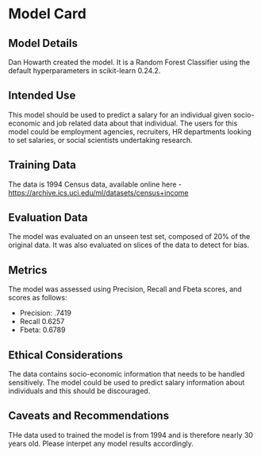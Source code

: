 # Model Card

## Model Details
Dan Howarth created the model. It is a Random Forest Classifier using the default hyperparameters in scikit-learn 0.24.2. 

## Intended Use
This model should be used to predict a salary for an individual given socio-economic and job related data about that 
individual. The users for this model could be employment agencies, recruiters, HR departments looking to set salaries,
or social scientists undertaking research.

## Training Data
The data is 1994 Census data, available online here - https://archive.ics.uci.edu/ml/datasets/census+income

## Evaluation Data
The model was evaluated on an unseen test set, composed of 20% of the original data. It was also evaluated on slices
of the data to detect for bias. 

## Metrics
The model was assessed using Precision, Recall and Fbeta scores, and scores as follows:
- Precision: .7419
- Recall 0.6257 
- Fbeta: 0.6789

## Ethical Considerations
The data contains socio-economic information that needs to be handled sensitively. The model could be used to predict
salary information about individuals and this should be discouraged. 

## Caveats and Recommendations
THe data used to trained the model is from 1994 and is therefore nearly 30 years old. Please interpet any model results
accordingly.
